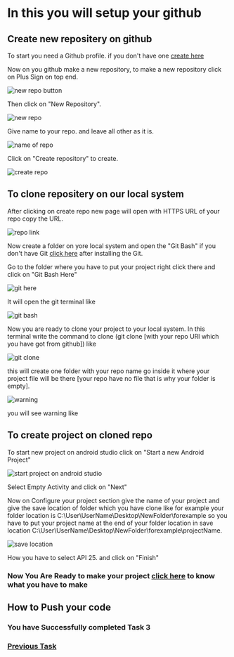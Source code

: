 # In this you will setup your github

## Create new repositery on github

To start you need a Github profile. if you don't have one [create here](https://github.com/join?source=header-home)

Now on you github make a new repository, to make a new repository click on Plus Sign on top end.

![new repo button](https://github.com/technojam/pre-membership-task/blob/master/Android%20Task/Task3/image/New%20repo.PNG)

Then click on "New Repository".

![new repo](https://github.com/technojam/pre-membership-task/blob/master/Android%20Task/Task3/image/new%20repo2.PNG)

Give name to your repo. and leave all other as it is.

![name of repo](https://github.com/technojam/pre-membership-task/blob/master/Android%20Task/Task3/image/repo%20name.PNG)

Click on "Create repository" to create.

![create repo](https://github.com/technojam/pre-membership-task/blob/master/Android%20Task/Task3/image/create%20repo.PNG)

## To clone repositery on our local system

After clicking on create repo new page will open with HTTPS URL of your repo copy the URL.

![repo link](https://github.com/technojam/pre-membership-task/blob/master/Android%20Task/Task3/image/repo%20link.PNG)

Now create a folder on yore local system and open the "Git Bash" if you don't have Git [click here](https://git-scm.com/downloads)
after installing the Git.

Go to the folder where you have to put your project right click there and click on "Git Bash Here"

![git here](https://github.com/technojam/pre-membership-task/blob/master/Android%20Task/Task3/image/git%20bash%20here.PNG)

It will open the git terminal like

![git bash](https://github.com/technojam/pre-membership-task/blob/master/Android%20Task/Task3/image/git%20bash.PNG)

Now you are ready to clone your project to your local system.
In this terminal write the command to clone (git clone [with your repo URl which you have got from github]) like

![git clone](https://github.com/technojam/pre-membership-task/blob/master/Android%20Task/Task3/image/gitclone.PNG)

this will create one folder with your repo name go inside it where your project file will be there
[your repo have no file that is why your folder is empty].

![warning](https://github.com/technojam/pre-membership-task/blob/master/Android%20Task/Task3/image/repo%20message.PNG)

you will see warning like

## To create project on cloned repo

To start new project on android studio
click on "Start a new Android Project"

![start project on android studio](https://github.com/technojam/pre-membership-task/blob/master/Android%20Task/Task3/image/start%20new%20project.PNG)

Select Empty Activity and click on "Next"

Now on Configure your project section give the name of your project and give the save location of folder which you have clone like
for example your folder location is C:\User\UserName\Desktop\NewFolder\forexample
so you have to put your project name at the end of your folder location in save location C:\User\UserName\Desktop\NewFolder\forexample\projectName.

![save location](https://github.com/technojam/pre-membership-task/blob/master/Android%20Task/Task3/image/creating%20project2.PNG)

How you have to select API 25.
and click on "Finish"

### Now You Are Ready to make your project [click here](https://github.com/technojam/pre-membership-task/blob/master/Android%20Task/Task2/Make_first_app.md) to know what you have to make

## How to Push your code

### You have Successfully completed Task 3

### [Previous Task](https://github.com/technojam/pre-membership-task/blob/master/Android%20Task/Task2/Make_first_app.md)
